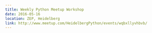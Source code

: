 ```yaml
---
title: Weekly Python Meetup Workshop
date: 2016-05-16
location: ZEP, Heidelberg
link: http://www.meetup.com/HeidelbergPython/events/wqbxllyvhbvb/
---
```

